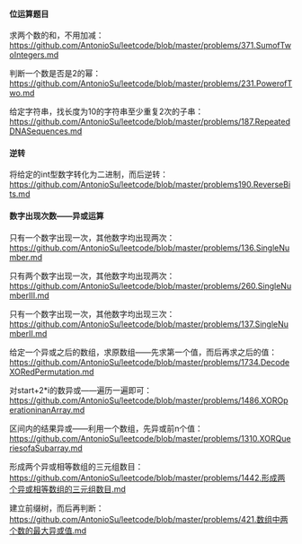 #### **位运算题目**

求两个数的和，不用加减：https://github.com/AntonioSu/leetcode/blob/master/problems/371.SumofTwoIntegers.md  

判断一个数是否是2的幂： https://github.com/AntonioSu/leetcode/blob/master/problems/231.PowerofTwo.md

给定字符串，找长度为10的字符串至少重复2次的子串：https://github.com/AntonioSu/leetcode/blob/master/problems/187.RepeatedDNASequences.md 



#### 逆转

将给定的int型数字转化为二进制，而后逆转：https://github.com/AntonioSu/leetcode/blob/master/problems190.ReverseBits.md



#### 数字出现次数——异或运算

只有一个数字出现一次，其他数字均出现两次：https://github.com/AntonioSu/leetcode/blob/master/problems/136.SingleNumber.md 

只有两个数字出现一次，其他数字均出现两次：https://github.com/AntonioSu/leetcode/blob/master/problems/260.SingleNumberIII.md 

只有一个数字出现一次，其他数字均出现三次：https://github.com/AntonioSu/leetcode/blob/master/problems/137.SingleNumberII.md 



给定一个异或之后的数组，求原数组——先求第一个值，而后再求之后的值：https://github.com/AntonioSu/leetcode/blob/master/problems/1734.DecodeXORedPermutation.md

对start+2*i的数异或——遍历一遍即可：https://github.com/AntonioSu/leetcode/blob/master/problems/1486.XOROperationinanArray.md

区间内的结果异或——利用一个数组，先异或前n个值：https://github.com/AntonioSu/leetcode/blob/master/problems/1310.XORQueriesofaSubarray.md

形成两个异或相等数组的三元组数目：https://github.com/AntonioSu/leetcode/blob/master/problems/1442.形成两个异或相等数组的三元组数目.md

建立前缀树，而后再判断：https://github.com/AntonioSu/leetcode/blob/master/problems/421.数组中两个数的最大异或值.md